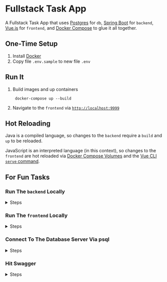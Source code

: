 # Fullstack Task App

A Fullstack Task App that uses [Postgres](https://www.postgresql.org/) for `db`, [Spring Boot](https://spring.io/projects/spring-boot) for `backend`, [Vue.js](https://vuejs.org/) for `frontend`, and [Docker Compose](https://docs.docker.com/compose/) to glue it all together.

## One-Time Setup

1. Install [Docker](https://docs.docker.com/get-docker/)
1. Copy file `.env.sample` to new file `.env`

## Run It

1. Build images and up containers

        docker-compose up --build

1. Navigate to the `frontend` via [`http://localhost:9999`](http://localhost:9999)

## Hot Reloading

Java is a compiled language, so changes to the `backend` require a `build` and `up` to be reloaded.

JavaScript is an interpreted language (in this context), so changes to the `frontend` are hot reloaded via [Docker Compose Volumes](https://docs.docker.com/compose/compose-file/compose-file-v3/#volumes) and the [Vue CLI `serve` command](https://cli.vuejs.org/guide/cli-service.html#using-the-binary).

## For Fun Tasks

### Run The `backend` Locally

<details>
<summary>Steps</summary>

1. Up the `db` in detached mode

        docker-compose up --build -d db

1. Navigate to the `backend`

        cd backend

1. Copy file `.env.sample` to new file `.env.local`
1. Source environment variables in your shell

        source task_setenv.sh

1. Run the `backend` locally. This uses the included [gradle wrapper](https://docs.gradle.org/current/userguide/gradle_wrapper.html)

        ./gradlew bootRun -Dserver.port=8888

</details>

### Run The `frontend` Locally

<details>
<summary>Steps</summary>

1. Install [Node.js](https://nodejs.org/en/download/) version 14 or higher
1. Up the `db` and `backend` in detached mode

        docker-compose up --build -d db backend

1. Navigate to the `frontend`

        cd frontend

1. Download dependencies

        npm install

1. Run the `frontend` locally

        npm run serve -- --port 9999

</details>

### Connect To The Database Server Via psql

<details>
<summary>Steps</summary>

1. Run a shell inside the container

        docker-compose run db bash

1. Connect to the database server

        PGPASSWORD=postgres psql -h db -p 5432 -U postgres

1. Connect to the database

        \c task_db

1. Describe a table

        \d task_schema.task

1. Run a query

        select * from task_schema.task;

1. Quit psql

        \q

1. Exit the container

        exit

</details>

### Hit Swagger

<details>
<summary>Steps</summary>

TODO

</details>
